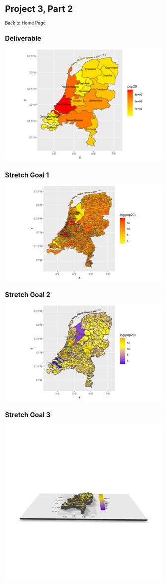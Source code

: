 # Project 3, Part 2

[Back to Home Page](https://jeremy-swack.github.io/wicked-problems/)

## Deliverable

![](nld_pop20.png)

## Stretch Goal 1

![](nld_pop20_stretch_goal_1.png)

## Stretch Goal 2

![](nld_pop20_stretch_goal_2.png)

## Stretch Goal 3

![](nld_pop20_stretch_goal_3.gif)

